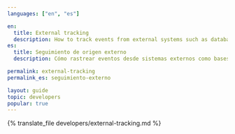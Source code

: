 ```yaml
---
languages: ["en", "es"]

en:
  title: External tracking
  description: How to track events from external systems such as databases, POS, or eCommerce platforms.
es:
  title: Seguimiento de origen externo
  description: Cómo rastrear eventos desde sistemas externos como bases de datos, POS o plataformas de comercio electrónico.

permalink: external-tracking
permalink_es: seguimiento-externo

layout: guide
topic: developers
popular: true
---
```


{% translate_file developers/external-tracking.md %}
